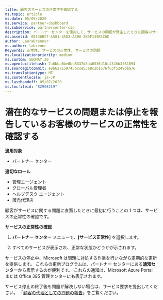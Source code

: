 ```yaml
---
title: 顧客のサービスの正常性を確認する
ms.topic: article
ms.date: 05/05/2020
ms.service: partner-dashboard
ms.subservice: partnercenter-csp
description: パートナーセンターを使用して、サービスの問題が発生したときに顧客のサービスの正常性を確認する方法について説明します。
ms.assetid: 05536BE7-A581-45D3-A390-2B9F139B5C6D
author: LauraBrenner
ms.author: labrenne
Keywords: 正常性, サービスの正常性, サービスの問題
ms.localizationpriority: medium
ms.custom: SEOMAY.20
ms.openlocfilehash: 7a6bba0be0bb8337d3da0536d10c4346b3f61894
ms.sourcegitcommit: e9b627159745bcce53a8c2b1676f63f5249bba76
ms.translationtype: MT
ms.contentlocale: ja-JP
ms.lasthandoff: 05/07/2020
ms.locfileid: "82908219"
---
```

# <a name="check-service-health-for-a-customer-reporting-a-potential-service-problem-or-outage"></a>潜在的なサービスの問題または停止を報告しているお客様のサービスの正常性を確認する

**適用対象**

- パートナー センター

**適切なロール**

- 管理エージェント
- グローバル管理者
- ヘルプデスク エージェント
- 販売代理店

顧客がサービスに関する問題に直面したときに最初に行うことの 1 つは、サービスの正常性の確認です。

**サービスの正常性の確認**

1. **パートナー センター** メニューで、**[サービス正常性]** を選択します。

2. すべてのサービスが表示され、正常な状態かどうかが示されます。

サービスの停止中、Microsoft は問題に対処する作業を行いながら定期的な更新を提供します。 これらの更新プログラムは、パートナー センターにある**通知センター**から表示するのが便利です。 これらの通知は、Microsoft Azure Portal または Office 395 管理センターにも表示されます。

サービス停止の終了後も問題が解決しない場合は、サービス要求を提出してください。 「[顧客の代理としての問題の報告](report-problems-on-behalf-of-a-customer.md)」をご覧ください。

 

 



